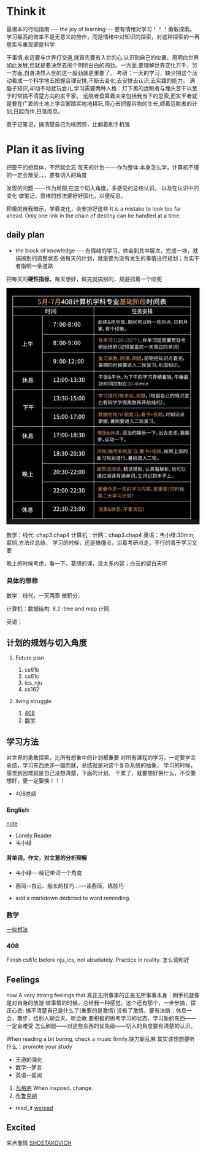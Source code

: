 # Think it
最根本的行动指南 --- the joy of learning--- 要有情绪对学习！！！勇敢探索。学习最高的效率不是无意义的劳作，而是情绪中对知识的探索，对这种探索的一再思索与重现即是科学

干事情,永远要与世界打交道,就首先要有入世的心,认识到自己的位置。用明白世界如此发展,但就是要决然去闹个明明白白的闯劲。一方面,要理解世界变化万千，另一方面,自身决然入世的这一股劲就更重要了。
考研：一天的学习，缺少把这个活动看成一个科学地去把握合理安排,不断去变化,去安排去认识,去实践的能力。
满脑子知识,却动不动就玩会儿,学习需要两种人格：灯下黑的远眺者与埋头苦干以至于时常搞不清楚方向的实干家。
远眺者盘算着未来包括我当下的思索,而实干者就是要在广袤的土地上学会脚踏实地地耕耘,用心去把握谷物的生长,顺着远眺者的计划,日起而作,日落而息。

善于记笔记，搞清楚自己为啥困顿，比躺着刷手机强
# Plan it as living
把要干的想具体，不然就会忘
每天的计划-----作为整体:本身怎么学，计算机不懂的一定会难受，，，要有切入的角度

发现的问题-----作为局部,在这个切入角度，多感受的总结认识。
以及在认识中的变化
做笔记，思维的想法要好好固化，以便反思。


积极的自我暗示，学着变化，会安排好这些
It is a mistake to look too far ahead. Only one link in the chain of destiny can be handled at a time.


## daily plan
* the block of knowledge --- 有情绪的学习，体会到其中层次，完成一块，就搞搞别的调整状态
做每天的计划，就是要为没有发生的事情进行规划；为实干者指明一条道路

把每天的**硬性指标**，每天想好，做完就搞别的，规避抓着一个咬死


![reference](./pictures/2024_7_25_6_19.png)

数学：线代: chap3.chap4
计算机：计网：chap3.chap4
英语：韦小绿:30min;葛旭,方法论总结，
学习的时候，还是搞懂点，沿着考研点走，不行的善于学习又要

晚上的时候考虑，看一下，葛旭的课，没太多内容；白云的留白天听
### 具体的想想
数学：线代，一天两章
微积分，

计算机：数据结构: 8.2 :tree and map
计网

英语；


## 计划的规划与切入角度
1. Future plan
    1. cs61b
    2. cs61c
    3. ics_nju
    4. cs162

2. living struggle
    1. [408](./Note_controller/408/daily_note.md)
    2. [数学](./Note_controller/math/learning_control.md)

## 学习方法
对世界的勇敢探索，比所有想象中的计划都重要
对所有课程的学习，一定要学会总结，学习东西绝非一蹴而就，总结就是对这个复杂系统的抽象，
学习的时候，感觉到困难就是自己没想清楚，下面的计划。
干累了，就要想好换什么，不仅要想好，更一定要换！！！
* 408总结
### English
[note](./Note_controller/English/Methods.md)
* Lonely Reader
* 韦小绿
#### 背单词，作文，对文意的分析理解
* 韦小绿---给记单词一个角度
* 西简--白云、船长的技巧...---读西简，练技巧

* add a markdown dedicted to word reminding.

### 数学
[一些想法](https://www.bilibili.com/video/BV1Hn4y1f7gc/?spm_id_from=333.1007.top_right_bar_window_history.content.click&vd_source=200de2063d50f5bf2560cfd0c5dd0c61)
### 408
Finish cs61c before nju_ics, not absolutely. Practice in reality.
怎么调和好


## Feelings
now A very strong feelings that 真正无所事事的正是无所事事本身：刷手机就像是对自身的放游
做事情的时候，总给我一种感觉，这个还有那个，一步步搞，摆正心态: 搞不清楚自己是什么了(重要的是激情)
没有了激情，要有决断：休息一会，散步，给别人聊会天，听会歌
要积极的思考学习的状态，学习新的东西——一定会难受
怎么刷题——对这些东西的优先级——切入的角度要有清楚的认识。

When reading a bit boring, check a music firmly.快刀斩乱麻
其实该想想要听什么：promote your study
* 王道的强化
* 数学--梦言
* 英语--孤阅
1. [瓦格纳](https://www.bilibili.com/video/BV1BU4y187ck)
When inspired, change.
2. [布鲁克纳](https://www.bilibili.com/video/BV1ez4y1j71w)

* read_it [weread](https://weread.qq.com/)

## Excited
来点激情
[SHOSTAKOVICH](https://www.bilibili.com/video/BV1Hx411W7uj?p=11)